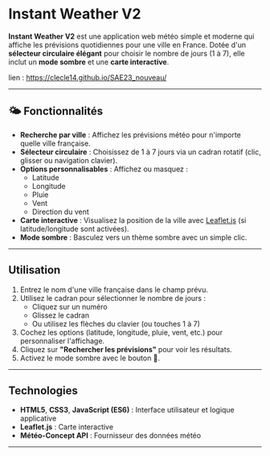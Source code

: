 ﻿# Instant Weather V2

**Instant Weather V2** est une application web météo simple et moderne qui affiche les prévisions quotidiennes pour une ville en France. Dotée d'un **sélecteur circulaire élégant** pour choisir le nombre de jours (1 à 7), elle inclut un **mode sombre** et une **carte interactive**.

lien : https://clecle14.github.io/SAE23_nouveau/

---

## 🌤️ Fonctionnalités

- **Recherche par ville** : Affichez les prévisions météo pour n'importe quelle ville française.  
- **Sélecteur circulaire** : Choisissez de 1 à 7 jours via un cadran rotatif (clic, glisser ou navigation clavier).  
- **Options personnalisables** : Affichez ou masquez :
  - Latitude
  - Longitude
  - Pluie
  - Vent
  - Direction du vent  
- **Carte interactive** : Visualisez la position de la ville avec [Leaflet.js](https://leafletjs.com/) (si latitude/longitude sont activées).  
- **Mode sombre** : Basculez vers un thème sombre avec un simple clic.

---

##  Utilisation

1. Entrez le nom d'une ville française dans le champ prévu.
2. Utilisez le cadran pour sélectionner le nombre de jours :
   - Cliquez sur un numéro
   - Glissez le cadran
   - Ou utilisez les flèches du clavier (ou touches 1 à 7)
3. Cochez les options (latitude, longitude, pluie, vent, etc.) pour personnaliser l'affichage.
4. Cliquez sur **"Rechercher les prévisions"** pour voir les résultats.
5. Activez le mode sombre avec le bouton 🌙.

---

##  Technologies

- **HTML5**, **CSS3**, **JavaScript (ES6)** : Interface utilisateur et logique applicative
- **Leaflet.js** : Carte interactive
- **Météo-Concept API** : Fournisseur des données météo

---

